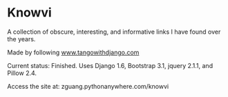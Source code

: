 Knowvi
======

A collection of obscure, interesting, and informative links I have found over
the years.

Made by following www.tangowithdjango.com

Current status: Finished. Uses Django 1.6, Bootstrap 3.1, jquery 2.1.1,
and Pillow 2.4.

Access the site at: zguang.pythonanywhere.com/knowvi
